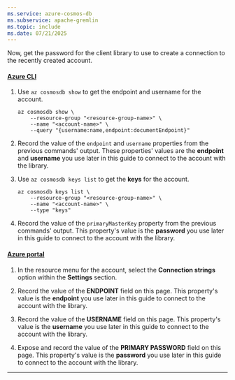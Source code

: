 ```yaml
---
ms.service: azure-cosmos-db
ms.subservice: apache-gremlin
ms.topic: include
ms.date: 07/21/2025
---
```


Now, get the password for the client library to use to create a connection to the recently created account.

#### [Azure CLI](#tab/azure-cli)

1. Use `az cosmosdb show` to get the endpoint and username for the account.

    ```azurecli-interactive
    az cosmosdb show \
        --resource-group "<resource-group-name>" \
        --name "<account-name>" \
        --query "{username:name,endpoint:documentEndpoint}"
    ```

1. Record the value of the `endpoint` and `username` properties from the previous commands' output. These properties' values are the **endpoint** and **username** you use later in this guide to connect to the account with the library.

1. Use `az cosmosdb keys list` to get the **keys** for the account.

    ```azurecli-interactive
    az cosmosdb keys list \
        --resource-group "<resource-group-name>" \
        --name "<account-name>" \
        --type "keys"
    ```

1. Record the value of the `primaryMasterKey` property from the previous commands' output. This property's value is the **password** you use later in this guide to connect to the account with the library.

#### [Azure portal](#tab/azure-portal)

1. In the resource menu for the account, select the **Connection strings** option within the **Settings** section.

1. Record the value of the **ENDPOINT** field on this page. This property's value is the **endpoint** you use later in this guide to connect to the account with the library.
 
1. Record the value of the **USERNAME** field on this page. This property's value is the **username** you use later in this guide to connect to the account with the library.

1. Expose and record the value of the **PRIMARY PASSWORD** field on this page. This property's value is the **password** you use later in this guide to connect to the account with the library.

---
